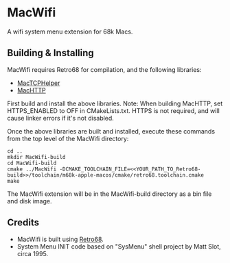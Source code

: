 # MacWifi
A wifi system menu extension for 68k Macs.

## Building & Installing
MacWifi requires Retro68 for compilation, and the following libraries:

* [MacTCPHelper](https://github.com/antscode/MacTCPHelper)
* [MacHTTP](https://github.com/antscode/MacHTTP)

First build and install the above libraries. Note: When building MacHTTP, set HTTPS_ENABLED to OFF in CMakeLists.txt. 
HTTPS is not required, and will cause linker errors if it's not disabled.

Once the above libraries are built and installed, execute these commands from the top level of the MacWifi directory:

    cd ..
    mkdir MacWifi-build
    cd MacWifi-build
    cmake ../MacWifi -DCMAKE_TOOLCHAIN_FILE=<<YOUR_PATH_TO_Retro68-build>>/toolchain/m68k-apple-macos/cmake/retro68.toolchain.cmake
    make

The MacWifi extension will be in the MacWifi-build directory as a bin file and disk image.

## Credits
* MacWifi is built using [Retro68](https://github.com/autc04/Retro68).
* System Menu INIT code based on "SysMenu" shell project by Matt Slot, circa 1995.